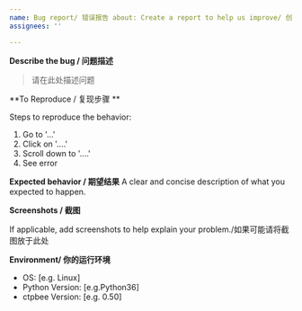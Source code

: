 ```yaml
---
name: Bug report/ 错误报告 about: Create a report to help us improve/ 创建一个报告以帮助我们了解情况 title: Bugs labels: ''
assignees: ''

---
```


**Describe the bug / 问题描述**
> 请在此处描述问题

**To Reproduce / 复现步骤 **

Steps to reproduce the behavior:

1. Go to '...'
2. Click on '....'
3. Scroll down to '....'
4. See error

**Expected behavior / 期望结果**
A clear and concise description of what you expected to happen.

**Screenshots / 截图**

If applicable, add screenshots to help explain your problem./如果可能请将截图放于此处

**Environment/ 你的运行环境**

- OS: [e.g. Linux]
- Python Version: [e.g.Python36]
- ctpbee Version: [e.g. 0.50]
